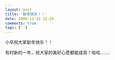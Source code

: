```yaml
---
layout: post
title: '新年快乐！！'
date: 2008-12-31 22:24
comments: true
tags: ['']
---
```


小卒祝大家新年快乐！！

有时新的一年，祝大家的美好心愿都能成真！哈哈........

